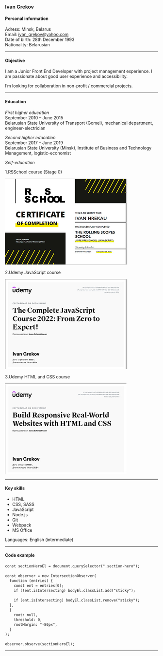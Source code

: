 ### Ivan Grekov

#### Personal information

Adress: Minsk, Belarus  
Email: ivan_grekov@yahoo.com  
Date of birth: 28th December 1993  
Nationality: Belarusian

---

#### Objective

I am a Junior Front End Developer with project management experience. I am passionate about good user experience and accessibility.

I’m looking for collaboration in non-profit / commercial projects.

---

#### Education

_First higher education_  
September 2010 – June 2015  
Belarusian State University of Transport (Gomel), mechanical department, engineer-electrician

_Second higher education_  
September 2017 – June 2019  
Belarusian State University (Minsk), Institute of Business and Technology Management, logistic-economist

_Self-education_

1.RSSchool course (Stage 0)

![Sertificate RSSchool](./images/Sertificate_RS_resize.jpg)

2.Udemy JavaScript course

![Sertificate Udemy JS](./images/Sertificate_Udemy_JS_resize.jpg)

3.Udemy HTML and CSS course

![Sertificate Udemy HTML and CSS](./images/Sertificate_Udemy_HTML_CSS_resize.jpg)

---

#### Key skills

- HTML
- CSS, SASS
- JavaScript
- Node.js
- Git
- Webpack
- MS Office

Languages: English (intermediate)

---

#### Code example

```
const sectionHeroEl = document.querySelector(".section-hero");

const observer = new IntersectionObserver(
  function (entries) {
    const ent = entries[0];
    if (!ent.isIntersecting) bodyEl.classList.add("sticky");

    if (ent.isIntersecting) bodyEl.classList.remove("sticky");
  },
  {
    root: null,
    threshold: 0,
    rootMargin: "-80px",
  }
);

observer.observe(sectionHeroEl);
```

---
